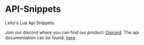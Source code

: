 # API-Snippets
Leito's Lua Api Snippets

Join our discord where you can find our product: [Discord](https://leito.eduh.dev/).
The api documentation can be found: [here](https://leito-lua.gitbook.io/lua-api/).
